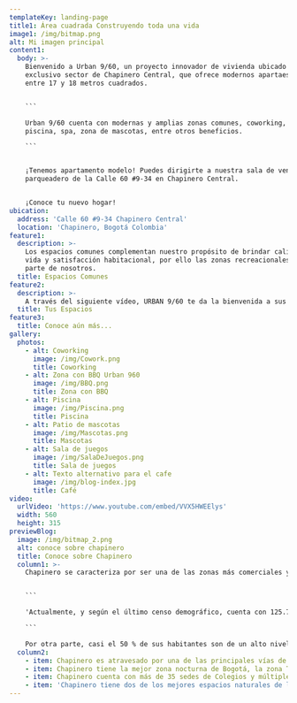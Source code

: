 ```yaml
---
templateKey: landing-page
title1: Área cuadrada Construyendo toda una vida
image1: /img/bitmap.png
alt: Mi imagen principal
content1:
  body: >-
    Bienvenido a Urban 9/60, un proyecto innovador de vivienda ubicado en el
    exclusivo sector de Chapinero Central, que ofrece modernos apartaestudios
    entre 17 y 18 metros cuadrados.


    ```

    Urban 9/60 cuenta con modernas y amplias zonas comunes, coworking, gimnasio,
    piscina, spa, zona de mascotas, entre otros beneficios.

    ```


    ¡Tenemos apartamento modelo! Puedes dirigirte a nuestra sala de ventas en el
    parqueadero de la Calle 60 #9-34 en Chapinero Central.


    ¡Conoce tu nuevo hogar!
ubication:
  address: 'Calle 60 #9-34 Chapinero Central'
  location: 'Chapinero, Bogotá Colombia'
feature1:
  description: >-
    Los espacios comunes complementan nuestro propósito de brindar calidad de
    vida y satisfacción habitacional, por ello las zonas recreacionales hacen
    parte de nosotros.
  title: Espacios Comunes
feature2:
  description: >-
    A través del siguiente vídeo, URBAN 9/60 te da la bienvenida a sus cómodos y bien distribuidos apartaestudios, con espacios indispensables para vivir y disfrutar de un hogar con todo lo necesario.
  title: Tus Espacios
feature3:
  title: Conoce aún más...
gallery:
  photos:
    - alt: Coworking
      image: /img/Cowork.png
      title: Coworking
    - alt: Zona con BBQ Urban 960
      image: /img/BBQ.png
      title: Zona con BBQ
    - alt: Piscina
      image: /img/Piscina.png
      title: Piscina
    - alt: Patio de mascotas
      image: /img/Mascotas.png
      title: Mascotas
    - alt: Sala de juegos
      image: /img/SalaDeJuegos.png
      title: Sala de juegos
    - alt: Texto alternativo para el cafe
      image: /img/blog-index.jpg
      title: Café
video:
  urlVideo: 'https://www.youtube.com/embed/VVX5HWEElys'
  width: 560
  height: 315
previewBlog: 
  image: /img/bitmap_2.png
  alt: conoce sobre chapinero
  title: Conoce sobre Chapinero
  column1: >-
    Chapinero se caracteriza por ser una de las zonas más comerciales y con mejor ambiente nocturno de Bogotá.


    ```

    'Actualmente, y según el último censo demográfico, cuenta con 125.750 habitantes, y se encuentra dividido en tres sectores urbanos: Chapinero, El Lago y Chicó. A su vez, Chapinero se divide en Alto y Central.'

    ```

    Por otra parte, casi el 50 % de sus habitantes son de un alto nivel económico, lo que convierte a Chapinero en una zona muy llamativa llena de grandes beneficios mercantiles, de transporte, salud, vivienda y educación.
  column2: 
    - item: Chapinero es atravesado por una de las principales vías de la ciudad, la carrera séptima.
    - item: Chapinero tiene la mejor zona nocturna de Bogotá, la zona T.
    - item: Chapinero cuenta con más de 35 sedes de Colegios y múltiples universidades.
    - item: 'Chapinero tiene dos de los mejores espacios naturales de la ciudad: Quebrada La Vieja y Quebrada Las Delicias.'
---
```

